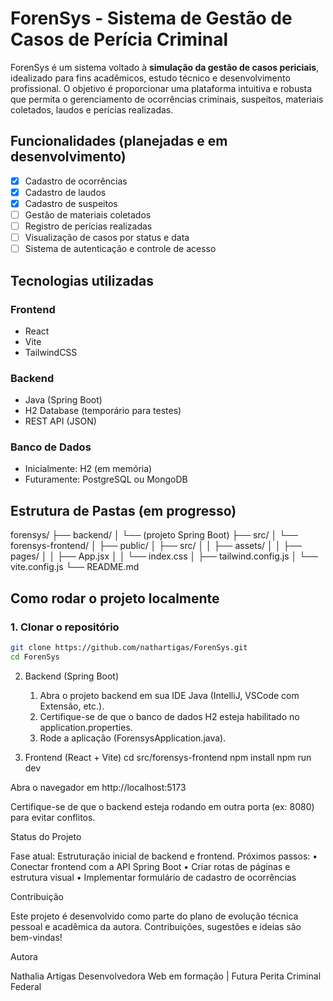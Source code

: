 # ForenSys - Sistema de Gestão de Casos de Perícia Criminal

ForenSys é um sistema voltado à **simulação da gestão de casos periciais**, idealizado para fins acadêmicos, estudo técnico e desenvolvimento profissional. O objetivo é proporcionar uma plataforma intuitiva e robusta que permita o gerenciamento de ocorrências criminais, suspeitos, materiais coletados, laudos e perícias realizadas.

## Funcionalidades (planejadas e em desenvolvimento)

- [x] Cadastro de ocorrências
- [x] Cadastro de laudos
- [x] Cadastro de suspeitos
- [ ] Gestão de materiais coletados
- [ ] Registro de perícias realizadas
- [ ] Visualização de casos por status e data
- [ ] Sistema de autenticação e controle de acesso

## Tecnologias utilizadas

### Frontend
- React
- Vite
- TailwindCSS

### Backend
- Java (Spring Boot)
- H2 Database (temporário para testes)
- REST API (JSON)

### Banco de Dados
- Inicialmente: H2 (em memória)
- Futuramente: PostgreSQL ou MongoDB

## Estrutura de Pastas (em progresso)

forensys/
├── backend/
│   └── (projeto Spring Boot)
├── src/
│   └── forensys-frontend/
│       ├── public/
│       ├── src/
│       │   ├── assets/
│       │   ├── pages/
│       │   ├── App.jsx
│       │   └── index.css
│       ├── tailwind.config.js
│       └── vite.config.js
└── README.md

## Como rodar o projeto localmente

### 1. Clonar o repositório

```bash
git clone https://github.com/nathartigas/ForenSys.git
cd ForenSys
```

2. Backend (Spring Boot)
	1.	Abra o projeto backend em sua IDE Java (IntelliJ, VSCode com Extensão, etc.).
	2.	Certifique-se de que o banco de dados H2 esteja habilitado no application.properties.
	3.	Rode a aplicação (ForensysApplication.java).

3. Frontend (React + Vite)
  cd src/forensys-frontend
  npm install
  npm run dev

Abra o navegador em http://localhost:5173

Certifique-se de que o backend esteja rodando em outra porta (ex: 8080) para evitar conflitos.

Status do Projeto

Fase atual: Estruturação inicial de backend e frontend.
Próximos passos:
	•	Conectar frontend com a API Spring Boot
	•	Criar rotas de páginas e estrutura visual
	•	Implementar formulário de cadastro de ocorrências

Contribuição

Este projeto é desenvolvido como parte do plano de evolução técnica pessoal e acadêmica da autora. Contribuições, sugestões e ideias são bem-vindas!

Autora

Nathalia Artigas
Desenvolvedora Web em formação | Futura Perita Criminal Federal
